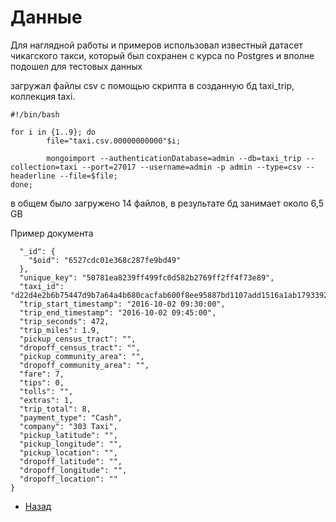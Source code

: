 # Данные

Для наглядной работы и примеров использовал известный датасет чикагского такси, который был сохранен с курса по Postgres и вполне подошел для тестовых данных

загружал файлы csv с помощью скрипта в созданную бд taxi_trip, коллекция taxi.

```
#!/bin/bash

for i in {1..9}; do
        file="taxi.csv.00000000000"$i;

        mongoimport --authenticationDatabase=admin --db=taxi_trip --collection=taxi --port=27017 --username=admin -p admin --type=csv --headerline --file=$file;
done;
```
  в общем было загружено 14 файлов, в результате бд занимает около 6,5 GB

Пример документа


```{
  "_id": {
    "$oid": "6527cdc01e368c287fe9bd49"
  },
  "unique_key": "50781ea8239ff499fc0d582b2769ff2ff4f73e89",
  "taxi_id": "d22d4e2b6b75447d9b7a64a4b680cacfab600f8ee95887bd1107add1516a1ab17933921257292001a299bcc403c0754ec50937d518bddd8e3cf26563967fa4ce",
  "trip_start_timestamp": "2016-10-02 09:30:00",
  "trip_end_timestamp": "2016-10-02 09:45:00",
  "trip_seconds": 472,
  "trip_miles": 1.9,
  "pickup_census_tract": "",
  "dropoff_census_tract": "",
  "pickup_community_area": "",
  "dropoff_community_area": "",
  "fare": 7,
  "tips": 0,
  "tolls": "",
  "extras": 1,
  "trip_total": 8,
  "payment_type": "Cash",
  "company": "303 Taxi",
  "pickup_latitude": "",
  "pickup_longitude": "",
  "pickup_location": "",
  "dropoff_latitude": "",
  "dropoff_longitude": "",
  "dropoff_location": ""
}
```

- [Назад](README.md)